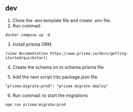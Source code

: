 ## dev

1. Clone the .env.template file and create .env file.
2. Run commad:

```
docker compose up -d

```

3. Install prisma ORM

```
(view documentation https://www.prisma.io/docs/getting-started/quickstart)

```

4. Create the schema on to schema.prisma file

5. Add the next script into package.json file.

```
"prisma:migrate:prod": "prisma migrate deploy"

```

6. Run commad: to start the migrations

```
npm run prisma:migrate:prod

```
